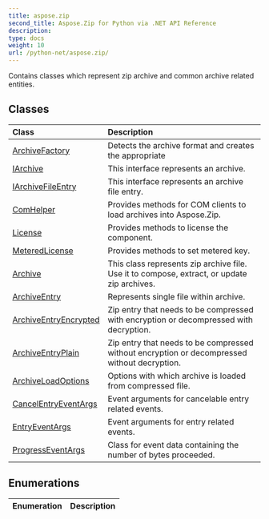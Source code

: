 ```yaml
---
title: aspose.zip
second_title: Aspose.Zip for Python via .NET API Reference
description: 
type: docs
weight: 10
url: /python-net/aspose.zip/
---
```



Contains classes which represent zip archive and common archive related entities.

## Classes
| Class | Description |
| :- | :- |
|[ArchiveFactory](/zip/python-net/aspose.zip/archivefactory/)|Detects the archive format and creates the appropriate|
|[IArchive](/zip/python-net/aspose.zip/iarchive/)|This interface represents an archive.|
|[IArchiveFileEntry](/zip/python-net/aspose.zip/iarchivefileentry/)|This interface represents an archive file entry.|
|[ComHelper](/zip/python-net/aspose.zip/comhelper/)|Provides methods for COM clients to load archives into Aspose.Zip.|
|[License](/zip/python-net/aspose.zip/license/)|Provides methods to license the component.|
|[MeteredLicense](/zip/python-net/aspose.zip/meteredlicense/)|Provides methods to set metered key.|
|[Archive](/zip/python-net/aspose.zip/archive/)|This class represents zip archive file. Use it to compose, extract, or update zip archives.|
|[ArchiveEntry](/zip/python-net/aspose.zip/archiveentry/)|Represents single file within archive.|
|[ArchiveEntryEncrypted](/zip/python-net/aspose.zip/archiveentryencrypted/)|Zip entry that needs to be compressed with encryption or decompressed with decryption.|
|[ArchiveEntryPlain](/zip/python-net/aspose.zip/archiveentryplain/)|Zip entry that needs to be compressed without encryption or decompressed without decryption.|
|[ArchiveLoadOptions](/zip/python-net/aspose.zip/archiveloadoptions/)|Options with which archive is loaded from compressed file.|
|[CancelEntryEventArgs](/zip/python-net/aspose.zip/cancelentryeventargs/)|Event arguments for cancelable entry related events.|
|[EntryEventArgs](/zip/python-net/aspose.zip/entryeventargs/)|Event arguments for entry related events.|
|[ProgressEventArgs](/zip/python-net/aspose.zip/progresseventargs/)|Class for event data containing the number of bytes proceeded.|
## Enumerations
| Enumeration | Description |
| :- | :- |
